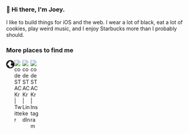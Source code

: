 ### 🔮 Hi there, I'm Joey.
I like to build things for iOS and the web. I wear a lot of black, eat a lot of cookies, play weird music, and I enjoy Starbucks more than I probably should.

### More places to find me

[<img align="left" alt="codeSTACKr.com" width="22px" src="https://raw.githubusercontent.com/iconic/open-iconic/master/svg/globe.svg" />][website]
[<img align="left" alt="codeSTACKr | Twitter" width="22px" src="https://cdn.jsdelivr.net/npm/simple-icons@v3/icons/twitter.svg" />][twitter]
[<img align="left" alt="codeSTACKr | LinkedIn" width="22px" src="https://cdn.jsdelivr.net/npm/simple-icons@v3/icons/linkedin.svg" />][linkedin]
[<img align="left" alt="codeSTACKr | Instagram" width="22px" src="https://cdn.jsdelivr.net/npm/simple-icons@v3/icons/instagram.svg" />][instagram]

[website]: https://joeygordon.com
[twitter]: https://twitter.com/JoeyDoom
[instagram]: https://instagram.com/joeyaxe
[linkedin]: https://linkedin.com/in/joey-gordon-01628b124
